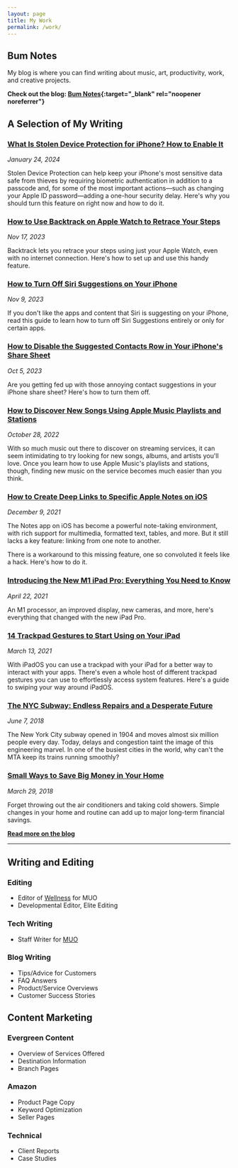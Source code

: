 ```yaml
---
layout: page
title: My Work
permalink: /work/
---
```


## Bum Notes

My blog is where you can find writing about music, art, productivity, work, and creative projects.

**Check out the blog: [Bum Notes](https://bumnotes.net/){:target="_blank" rel="noopener noreferrer"}**

## A Selection of My Writing

### [What Is Stolen Device Protection for iPhone? How to Enable It](https://www.makeuseof.com/iphone-stolen-device-protection/)

*January 24, 2024*

Stolen Device Protection can help keep your iPhone's most sensitive data safe from thieves by requiring biometric authentication in addition to a passcode and, for some of the most important actions—such as changing your Apple ID password—adding a one-hour security delay. Here's why you should turn this feature on right now and how to do it.

### [How to Use Backtrack on Apple Watch to Retrace Your Steps](https://www.makeuseof.com/how-to-use-backtrack-apple-watch-retrace-steps/)

*Nov 17, 2023*

Backtrack lets you retrace your steps using just your Apple Watch, even with no internet connection. Here's how to set up and use this handy feature.

### [How to Turn Off Siri Suggestions on Your iPhone](https://www.makeuseof.com/turn-off-siri-suggestions/)

*Nov 9, 2023*

If you don't like the apps and content that Siri is suggesting on your iPhone, read this guide to learn how to turn off Siri Suggestions entirely or only for certain apps.

### [How to Disable the Suggested Contacts Row in Your iPhone's Share Sheet](https://www.makeuseof.com/how-to-enable-or-disable-contact-suggestions-in-iphone-share-sheet/)

*Oct 5, 2023*

Are you getting fed up with those annoying contact suggestions in your iPhone share sheet? Here's how to turn them off.

### [How to Discover New Songs Using Apple Music Playlists and Stations](https://www.makeuseof.com/discover-new-music-apple-music-playlists-stations/)

*October 28, 2022*

With so much music out there to discover on streaming services, it can seem intimidating to try looking for new songs, albums, and artists you'll love. Once you learn how to use Apple Music's playlists and stations, though, finding new music on the service becomes much easier than you think.

### [How to Create Deep Links to Specific Apple Notes on iOS](https://www.makeuseof.com/create-deep-links-apple-notes-ios/)

*December 9, 2021*

The Notes app on iOS has become a powerful note-taking environment, with rich support for multimedia, formatted text, tables, and more. But it still lacks a key feature: linking from one note to another.

There is a workaround to this missing feature, one so convoluted it feels like a hack. Here's how to do it.

### [Introducing the New M1 iPad Pro: Everything You Need to Know](https://www.makeuseof.com/new-m1-ipad-pro-everything-you-need-to-know/)

*April 22, 2021*

An M1 processor, an improved display, new cameras, and more, here's everything that changed with the new iPad Pro.

### [14 Trackpad Gestures to Start Using on Your iPad](https://www.makeuseof.com/trackpad-gestures-ipad/)

*March 13, 2021*

With iPadOS you can use a trackpad with your iPad for a better way to interact with your apps. There's even a whole host of different trackpad gestures you can use to effortlessly access system features. Here's a guide to swiping your way around iPadOS.

### [The NYC Subway: Endless Repairs and a Desperate Future](https://www.libertyproject.com/nyc-subway-repairs-2575377569.html)

*June 7, 2018*

The New York City subway opened in 1904 and moves almost six million people every day. Today, delays and congestion taint the image of this engineering marvel. In one of the busiest cities in the world, why can't the MTA keep its trains running smoothly?

### [Small Ways to Save Big Money in Your Home](https://www.paypath.com/small-ways-save-money-home-2550480982.html)

*March 29, 2018*

Forget throwing out the air conditioners and taking cold showers. Simple changes in your home and routine can add up to major long-term financial savings.

<a href="https://bumnotes.net/" target="_blank" rel="noopener noreferrer"><strong>Read more on the blog</strong></a>

<hr>

## Writing and Editing

### Editing
- Editor of [Wellness](https://www.makeuseof.com/category/wellness/) for MUO
- Developmental Editor, Elite Editing

### Tech Writing
- Staff Writer for [MUO](https://www.makeuseof.com/author/tom-twardzik/)

### Blog Writing
- Tips/Advice for Customers
- FAQ Answers
- Product/Service Overviews
- Customer Success Stories

## Content Marketing

### Evergreen Content
- Overview of Services Offered
- Destination Information
- Branch Pages

### Amazon
- Product Page Copy
- Keyword Optimization
- Seller Pages

### Technical
- Client Reports
- Case Studies